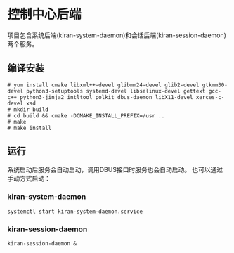 # 控制中心后端
项目包含系统后端(kiran-system-daemon)和会话后端(kiran-session-daemon)两个服务。

## 编译安装
```
# yum install cmake libxml++-devel glibmm24-devel glib2-devel gtkmm30-devel python3-setuptools systemd-devel libselinux-devel gettext gcc-c++ python3-jinja2 intltool polkit dbus-daemon libX11-devel xerces-c-devel xsd
# mkdir build
# cd build && cmake -DCMAKE_INSTALL_PREFIX=/usr ..
# make
# make install
```

## 运行
系统启动后服务会自动启动，调用DBUS接口时服务也会自动启动。
也可以通过手动方式启动：
### kiran-system-daemon
```
systemctl start kiran-system-daemon.service
```
### kiran-session-daemon
```
kiran-session-daemon &
```